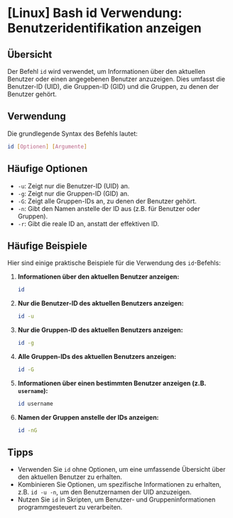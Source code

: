 # [Linux] Bash id Verwendung: Benutzeridentifikation anzeigen

## Übersicht
Der Befehl `id` wird verwendet, um Informationen über den aktuellen Benutzer oder einen angegebenen Benutzer anzuzeigen. Dies umfasst die Benutzer-ID (UID), die Gruppen-ID (GID) und die Gruppen, zu denen der Benutzer gehört.

## Verwendung
Die grundlegende Syntax des Befehls lautet:

```bash
id [Optionen] [Argumente]
```

## Häufige Optionen
- `-u`: Zeigt nur die Benutzer-ID (UID) an.
- `-g`: Zeigt nur die Gruppen-ID (GID) an.
- `-G`: Zeigt alle Gruppen-IDs an, zu denen der Benutzer gehört.
- `-n`: Gibt den Namen anstelle der ID aus (z.B. für Benutzer oder Gruppen).
- `-r`: Gibt die reale ID an, anstatt der effektiven ID.

## Häufige Beispiele
Hier sind einige praktische Beispiele für die Verwendung des `id`-Befehls:

1. **Informationen über den aktuellen Benutzer anzeigen:**
   ```bash
   id
   ```

2. **Nur die Benutzer-ID des aktuellen Benutzers anzeigen:**
   ```bash
   id -u
   ```

3. **Nur die Gruppen-ID des aktuellen Benutzers anzeigen:**
   ```bash
   id -g
   ```

4. **Alle Gruppen-IDs des aktuellen Benutzers anzeigen:**
   ```bash
   id -G
   ```

5. **Informationen über einen bestimmten Benutzer anzeigen (z.B. `username`):**
   ```bash
   id username
   ```

6. **Namen der Gruppen anstelle der IDs anzeigen:**
   ```bash
   id -nG
   ```

## Tipps
- Verwenden Sie `id` ohne Optionen, um eine umfassende Übersicht über den aktuellen Benutzer zu erhalten.
- Kombinieren Sie Optionen, um spezifische Informationen zu erhalten, z.B. `id -u -n`, um den Benutzernamen der UID anzuzeigen.
- Nutzen Sie `id` in Skripten, um Benutzer- und Gruppeninformationen programmgesteuert zu verarbeiten.